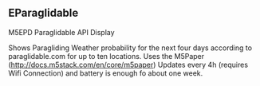 ## EParaglidable
M5EPD Paraglidable API Display

Shows Paragliding Weather probability for the next four days according to paraglidable.com for up to ten locations.
Uses the M5Paper (http://docs.m5stack.com/en/core/m5paper) 
Updates every 4h (requires Wifi Connection) and battery is enough fo about one week.
